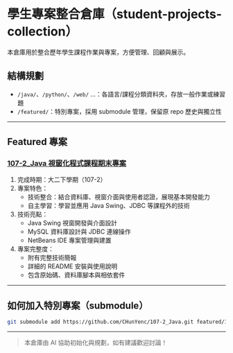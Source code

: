 # 學生專案整合倉庫（student-projects-collection）

本倉庫用於整合歷年學生課程作業與專案，方便管理、回顧與展示。

## 結構規劃

- `/java/`、`/python/`、`/web/` ...：各語言/課程分類資料夾，存放一般作業或練習題
- `/featured/`：特別專案，採用 submodule 管理，保留原 repo 歷史與獨立性

---

## Featured 專案

### [107-2_Java 視窗化程式課程期末專案](https://github.com/CHunYenc/107-2_Java)
1. 完成時期：大二下學期（107-2）
2. 專案特色：
   - 技術整合：結合資料庫、視窗介面與使用者認證，展現基本開發能力
   - 自主學習：學習並應用 Java Swing、JDBC 等課程外的技術
3. 技術亮點：
   - Java Swing 視窗開發與介面設計
   - MySQL 資料庫設計與 JDBC 連線操作
   - NetBeans IDE 專案管理與建置
4. 專案完整度：
   - 附有完整技術簡報
   - 詳細的 README 安裝與使用說明
   - 包含原始碼、資料庫腳本與相依套件

---

## 如何加入特別專案（submodule）

```bash
git submodule add https://github.com/CHunYenc/107-2_Java.git featured/107-2_Java
```

---

> 本倉庫由 AI 協助初始化與規劃，如有建議歡迎討論！
